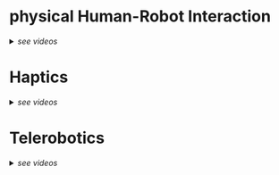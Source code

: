 
# physical Human-Robot Interaction

<details>
<summary><em>see videos</em></summary>

## [Robot-Assisted Navigation for Visually Impaired through Adaptive Impedance and Path Planning, ICRA 2024](../publication/c_2024_icra_robot-assisted/)

<video width="360" height="240"  poster="../publication/c_2024_icra_robot-assisted/featured.png" controls>
  <source src="../publication/c_2024_icra_robot-assisted/video.mp4" type="video/mp4">
</video>

## [Underactuated Gripper with Forearm Roll Estimation for Human Limbs Manipulation in Rescue Robotics, IROS 2019](../publication/c_2019_iros_underactuated/)

<video width="360" height="240"  poster="../publication/c_2019_iros_underactuated/featured.png" controls>
  <source src="../publication/c_2019_iros_underactuated/video.mp4" type="video/mp4">
</video>

</details>

# Haptics

<details>
<summary><em>see videos</em></summary>

## [Diseño y uso de una paleta haptica para practicas de teleoperacion con simulink, JA 2016](../publication/c_2016_ja_diseno/)

<video width="360" height="240"  poster="../publication/c_2016_ja_diseno/featured.png" controls>
  <source src="../publication/c_2016_ja_diseno/video.mp4" type="video/mp4">
</video>

</details>


# Telerobotics

<details>
<summary><em>see videos</em></summary>

## [An Open Tele-Impedance Framework to Generate Data for Contact-Rich Tasks in Robotic Manipulation, ARSO 2023](../publication/c_2023_arso_an-open/)

<video width="360" height="240"  poster="../publication/c_2023_arso_an-open//featured.png" controls>
  <source src="../publication/c_2023_arso_an-open/video.mp4" type="video/mp4">
</video>

</details>

